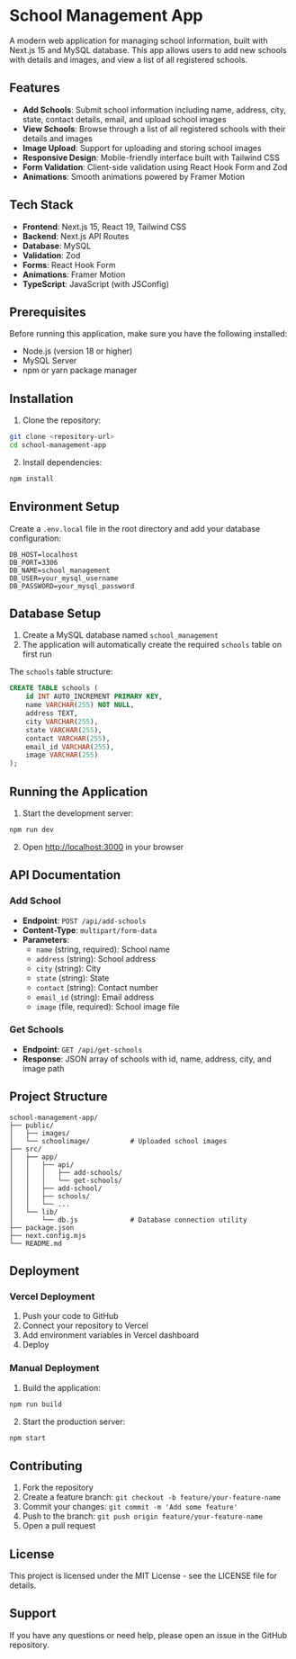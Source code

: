 # School Management App

A modern web application for managing school information, built with Next.js 15 and MySQL database. This app allows users to add new schools with details and images, and view a list of all registered schools.

## Features

- **Add Schools**: Submit school information including name, address, city, state, contact details, email, and upload school images
- **View Schools**: Browse through a list of all registered schools with their details and images
- **Image Upload**: Support for uploading and storing school images
- **Responsive Design**: Mobile-friendly interface built with Tailwind CSS
- **Form Validation**: Client-side validation using React Hook Form and Zod
- **Animations**: Smooth animations powered by Framer Motion

## Tech Stack

- **Frontend**: Next.js 15, React 19, Tailwind CSS
- **Backend**: Next.js API Routes
- **Database**: MySQL
- **Validation**: Zod
- **Forms**: React Hook Form
- **Animations**: Framer Motion
- **TypeScript**: JavaScript (with JSConfig)

## Prerequisites

Before running this application, make sure you have the following installed:

- Node.js (version 18 or higher)
- MySQL Server
- npm or yarn package manager

## Installation

1. Clone the repository:
```bash
git clone <repository-url>
cd school-management-app
```

2. Install dependencies:
```bash
npm install
```

## Environment Setup

Create a `.env.local` file in the root directory and add your database configuration:

```env
DB_HOST=localhost
DB_PORT=3306
DB_NAME=school_management
DB_USER=your_mysql_username
DB_PASSWORD=your_mysql_password
```

## Database Setup

1. Create a MySQL database named `school_management`
2. The application will automatically create the required `schools` table on first run

The `schools` table structure:
```sql
CREATE TABLE schools (
    id INT AUTO_INCREMENT PRIMARY KEY,
    name VARCHAR(255) NOT NULL,
    address TEXT,
    city VARCHAR(255),
    state VARCHAR(255),
    contact VARCHAR(255),
    email_id VARCHAR(255),
    image VARCHAR(255)
);
```

## Running the Application

1. Start the development server:
```bash
npm run dev
```

2. Open [http://localhost:3000](http://localhost:3000) in your browser

## API Documentation

### Add School
- **Endpoint**: `POST /api/add-schools`
- **Content-Type**: `multipart/form-data`
- **Parameters**:
  - `name` (string, required): School name
  - `address` (string): School address
  - `city` (string): City
  - `state` (string): State
  - `contact` (string): Contact number
  - `email_id` (string): Email address
  - `image` (file, required): School image file

### Get Schools
- **Endpoint**: `GET /api/get-schools`
- **Response**: JSON array of schools with id, name, address, city, and image path

## Project Structure

```
school-management-app/
├── public/
│   ├── images/
│   └── schoolimage/          # Uploaded school images
├── src/
│   ├── app/
│   │   ├── api/
│   │   │   ├── add-schools/
│   │   │   └── get-schools/
│   │   ├── add-school/
│   │   ├── schools/
│   │   └── ...
│   └── lib/
│       └── db.js             # Database connection utility
├── package.json
├── next.config.mjs
└── README.md
```

## Deployment

### Vercel Deployment
1. Push your code to GitHub
2. Connect your repository to Vercel
3. Add environment variables in Vercel dashboard
4. Deploy

### Manual Deployment
1. Build the application:
```bash
npm run build
```

2. Start the production server:
```bash
npm start
```

## Contributing

1. Fork the repository
2. Create a feature branch: `git checkout -b feature/your-feature-name`
3. Commit your changes: `git commit -m 'Add some feature'`
4. Push to the branch: `git push origin feature/your-feature-name`
5. Open a pull request

## License

This project is licensed under the MIT License - see the LICENSE file for details.

## Support

If you have any questions or need help, please open an issue in the GitHub repository.
